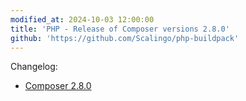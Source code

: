 ```yaml
---
modified_at: 2024-10-03 12:00:00
title: 'PHP - Release of Composer versions 2.8.0'
github: 'https://github.com/Scalingo/php-buildpack'
---
```


Changelog:

* [Composer 2.8.0](https://github.com/composer/composer/releases/tag/2.8.0)
